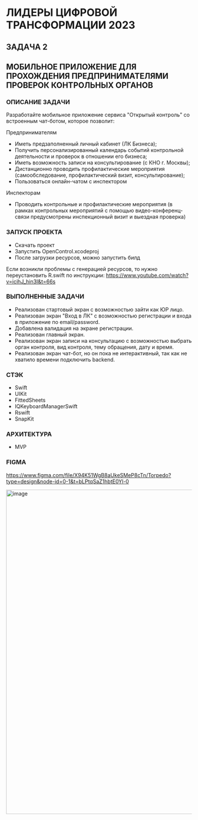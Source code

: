 # ЛИДЕРЫ ЦИФРОВОЙ ТРАНСФОРМАЦИИ 2023
## ЗАДАЧА 2
## МОБИЛЬНОЕ ПРИЛОЖЕНИЕ ДЛЯ ПРОХОЖДЕНИЯ ПРЕДПРИНИМАТЕЛЯМИ ПРОВЕРОК КОНТРОЛЬНЫХ ОРГАНОВ

### ОПИСАНИЕ ЗАДАЧИ

Разработайте мобильное приложение сервиса "Открытый контроль" со встроенным чат-ботом, которое позволит: 

Предпринимателям 
- Иметь предзаполненный личный кабинет (ЛК Бизнеса);
- Получить персонализированный календарь событий контрольной деятельности и проверок в отношении его бизнеса;
- Иметь возможность записи на консультирование (с КНО г. Москвы);
- Дистанционно проводить профилактические мероприятия (самообследование, профилактический визит, консультирование);
- Пользоваться онлайн-чатом с инспектором 

Инспекторам
- Проводить контрольные и профилактические мероприятия (в рамках контрольных мероприятий с помощью видео-конференц-связи предусмотрены инспекционный визит и выездная проверка)

### ЗАПУСК ПРОЕКТА

- Скачать проект
- Запустить OpenControl.xcodeproj
- После загрузки ресурсов, можно запустить билд

Если возникли проблемы с генерацией ресурсов, то нужно переустановить R.swift по инструкции: https://www.youtube.com/watch?v=icihJ_hin3I&t=66s

### ВЫПОЛНЕННЫЕ ЗАДАЧИ

- Реализован стартовый экран с возможностью зайти как ЮР лицо.
- Реализован экран "Вход в ЛК" с возможностью регистрации и входа в приложение по email/password. 
- Добавлена валидация на экране регистрации.
- Реализован главный экран.
- Реализован экран записи на консультацию с возможностью выбрать орган контроля, вид контроля, тему обращения,
дату и время.
- Реализован экран чат-бот, но он пока не интерактивный, так как не хватило времени подключить backend.

### СТЭК

- Swift
- UIKit
- FittedSheets
- IQKeyboardManagerSwift
- Rswift
- SnapKit

### АРХИТЕКТУРА 

- MVP

### FIGMA

https://www.figma.com/file/X94K51WgB8aUkeSMeP8cTn/Torpedo?type=design&node-id=0-1&t=bLPtqSaZ1hbtE0Yl-0

<img width="881" alt="image" src="https://github.com/Vladislove-Panev/OpenControl/assets/62390334/5f1ec103-4664-4821-a571-f6d843bcce36">
